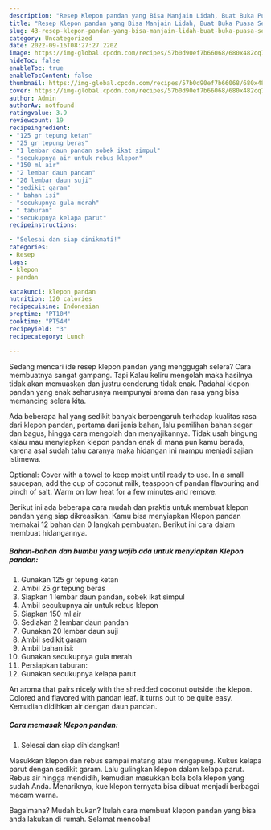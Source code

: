 ```yaml
---
description: "Resep Klepon pandan yang Bisa Manjain Lidah, Buat Buka Puasa Sempurna"
title: "Resep Klepon pandan yang Bisa Manjain Lidah, Buat Buka Puasa Sempurna"
slug: 43-resep-klepon-pandan-yang-bisa-manjain-lidah-buat-buka-puasa-sempurna
category: Uncategorized
date: 2022-09-16T08:27:27.220Z
image: https://img-global.cpcdn.com/recipes/57b0d90ef7b66068/680x482cq70/klepon-pandan-foto-resep-utama.jpg
hideToc: false
enableToc: true
enableTocContent: false
thumbnail: https://img-global.cpcdn.com/recipes/57b0d90ef7b66068/680x482cq70/klepon-pandan-foto-resep-utama.jpg
cover: https://img-global.cpcdn.com/recipes/57b0d90ef7b66068/680x482cq70/klepon-pandan-foto-resep-utama.jpg
author: Admin
authorAv: notfound
ratingvalue: 3.9
reviewcount: 19
recipeingredient:
- "125 gr tepung ketan"
- "25 gr tepung beras"
- "1 lembar daun pandan sobek ikat simpul"
- "secukupnya air untuk rebus klepon"
- "150 ml air"
- "2 lembar daun pandan"
- "20 lembar daun suji"
- "sedikit garam"
- " bahan isi"
- "secukupnya gula merah"
- " taburan"
- "secukupnya kelapa parut"
recipeinstructions:

- "Selesai dan siap dinikmati!"
categories:
- Resep
tags:
- klepon
- pandan

katakunci: klepon pandan 
nutrition: 120 calories
recipecuisine: Indonesian
preptime: "PT10M"
cooktime: "PT54M"
recipeyield: "3"
recipecategory: Lunch

---
```



Sedang mencari ide resep klepon pandan yang menggugah selera? Cara membuatnya sangat gampang. Tapi Kalau keliru mengolah maka hasilnya tidak akan memuaskan dan justru cenderung tidak enak. Padahal klepon pandan yang enak seharusnya mempunyai aroma dan rasa yang bisa memancing selera kita.


Ada beberapa hal yang sedikit banyak berpengaruh terhadap kualitas rasa dari klepon pandan, pertama dari jenis bahan, lalu pemilihan bahan segar dan bagus, hingga cara mengolah dan menyajikannya. Tidak usah bingung kalau mau menyiapkan klepon pandan enak di mana pun kamu berada, karena asal sudah tahu caranya maka hidangan ini mampu menjadi sajian istimewa.

Optional: Cover with a towel to keep moist until ready to use. In a small saucepan, add the cup of coconut milk, teaspoon of pandan flavouring and pinch of salt. Warm on low heat for a few minutes and remove.


Berikut ini ada beberapa cara mudah dan praktis untuk membuat klepon pandan yang siap dikreasikan. Kamu bisa menyiapkan Klepon pandan memakai 12 bahan dan 0 langkah pembuatan. Berikut ini cara dalam membuat hidangannya.

<!--inarticleads1-->

##### Bahan-bahan dan bumbu yang wajib ada untuk menyiapkan Klepon pandan:

1. Gunakan 125 gr tepung ketan
1. Ambil 25 gr tepung beras
1. Siapkan 1 lembar daun pandan, sobek ikat simpul
1. Ambil secukupnya air untuk rebus klepon
1. Siapkan 150 ml air
1. Sediakan 2 lembar daun pandan
1. Gunakan 20 lembar daun suji
1. Ambil sedikit garam
1. Ambil  bahan isi:
1. Gunakan secukupnya gula merah
1. Persiapkan  taburan:
1. Gunakan secukupnya kelapa parut


An aroma that pairs nicely with the shredded coconut outside the klepon. Colored and flavored with pandan leaf. It turns out to be quite easy. Kemudian didihkan air dengan daun pandan. 

<!--inarticleads2-->

##### Cara memasak Klepon pandan:


1. Selesai dan siap dihidangkan!

Masukkan klepon dan rebus sampai matang atau mengapung. Kukus kelapa parut dengan sedikit garam. Lalu gulingkan klepon dalam kelapa parut. Rebus air hingga mendidih, kemudian masukkan bola bola klepon yang sudah Anda. Menariknya, kue klepon ternyata bisa dibuat menjadi berbagai macam warna. 

Bagaimana? Mudah bukan? Itulah cara membuat klepon pandan yang bisa anda lakukan di rumah. Selamat mencoba!
